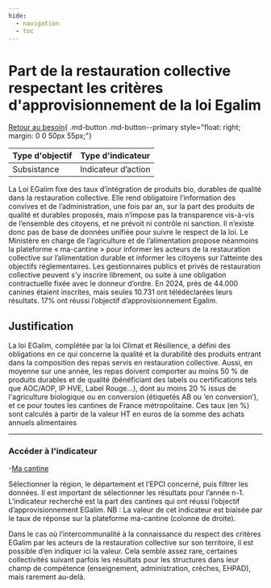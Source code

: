 ```yaml
---
hide:
  - navigation
  - toc
---
```

# Part de la restauration collective respectant les critères d'approvisionnement de la loi Egalim 

[Retour au besoin](https://konsilion.github.io/diag360/pages/besoins/bv2){ .md-button .md-button--primary style="float: right; margin: 0 0 50px 55px;"}


|Type d'objectif|Type d'indicateur|
|--|--|
|Subsistance|Indicateur d’action|

La  Loi  EGalim  fixe  des  taux d’intégration de produits bio, durables de qualité dans la restauration  collective.  Elle  rend  obligatoire  l’information  des  convives  et  de l’administration,  une  fois  par  an,  sur  la  part  des  produits  de  qualité  et  durables proposés,  mais  n’impose  pas  la  transparence vis-à-vis de l’ensemble des citoyens, et ne prévoit ni contrôle ni sanction. Il n’existe donc pas de base de données unifiée pour suivre  le respect de la loi. Le Ministère en charge de l’agriculture et de l’alimentation propose  néanmoins  la  plateforme  «  ma-cantine  »  pour  informer  les  acteurs  de  la restauration collective sur l’alimentation durable et informer les citoyens sur l’atteinte des  objectifs  réglementaires.  Les  gestionnaires  publics  et  privés  de  restauration collective  peuvent s’y inscrire librement, ou suite à une obligation contractuelle fixée avec le donneur d’ordre. 
En  2024,  près  de  44.000  canines  étaient  inscrites,  mais  seules  10.731  ont télédéclarées leurs résultats. 17% ont réussi l’objectif d’approvisionnement Egalim. 

## Justification

La  loi EGalim, complétée par la loi Climat et Résilience, a défini des obligations en ce qui  concerne  la  qualité  et  la  durabilité des produits entrant dans la composition des repas  servis  en  restauration  collective.  Aussi,  en  moyenne  sur  une  année,  les  repas doivent comporter au moins 50 % de produits durables et de qualité (bénéficiant des labels ou certifications tels que AOC/AOP, IP HVE, Label Rouge…), dont au moins 20 % issus de l'agriculture biologique ou en conversion (étiquetés AB ou ‘en conversion’), et ce  pour toutes les cantines de France métropolitaine. Ces taux (en %) sont calculés à partir de la valeur HT en euros de la somme des achats annuels alimentaires 

---

### Accéder à l'indicateur

-[Ma cantine](https://ma-cantine.agriculture.gouv.fr/statistiques-regionales?year=2024)  
  
Sélectionner  la  région,  le  département  et  l’EPCI  concerné, puis filtrer les données. Il est important de sélectionner les résultats pour l’année n-1. L’indicateur recherché est la part des cantines qui ont réussi l’objectif d’approvisionnement EGalim. 
NB  :  La  valeur  de  cet  indicateur  est  biaisée par le taux de réponse sur la plateforme ma-cantine (colonne de droite).

Dans le cas où l’intercommunalité à la connaissance du respect des critères EGalim par les acteurs de la restauration collective sur son territoire, il est possible d’en indiquer ici la valeur. Cela semble assez rare, certaines collectivités suivant parfois les résultats pour  les  structures  dans  leur  champ  de  compétence  (enseignement, administration, crèches, EHPAD), mais rarement au-delà. 
